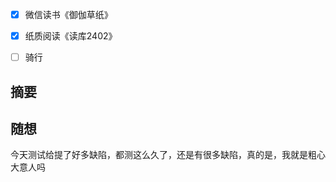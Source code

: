 - [x] 微信读书《御伽草纸》
- [x] 纸质阅读《读库2402》
- [ ] 骑行


## 摘要


## 随想
今天测试给提了好多缺陷，都测这么久了，还是有很多缺陷，真的是，我就是粗心大意人吗
